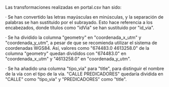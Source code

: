 Las transformaciones realizadas en portal.csv han sido:

· Se han convertido las letras mayúsculas en minúsculas, y la separación de palabras se han sustituido por el subrayado. Esto hace referencia a los encabezados, donde títulos como "idVia" se han sustituido por "id_via".

· Se ha dividido la columna "geometry" en "coordenada_x_utm" y "coordenada_y_utm", a pesar de que se recomienda utilizar el sistema de coordenadas WGS84. Así, valores como "674483.0 4613258.0" de la columna "geometry" quedan divididos con "674483.0" en "coordenada_x_utm" y "4613258.0" en "coordenada_y_utm".

· Se ha añadido una columna "tipo_via" para "title", para distinguir el nombre de la vía con el tipo de la vía. "CALLE PREDICADORES" quedaría dividida en "CALLE" como "tipo_via" y "PREDICADORES" como "title".